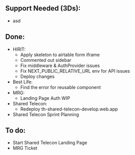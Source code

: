 ## Support Needed (3Ds):
  - asd
## Done:
  - HIRIT:
    - Apply skeleton to airtable form iframe
    - Commented out sidebar
    - Fix middleware & AuthProvider issues
    - Fix NEXT_PUBLIC_RELATIVE_URL env for API issues
    - Deploy changes
  - Best Life:
    - Find the error for reusable component
  - MRG:
    - Landing Page Auth WIP
  - Shared Telecon:
    - Redeploy th-shared-telecon-develop.web.app
  - Shared Telecon Sprint Planning
## To do:
  - Start Shared Telecon Landing Page
  - MRG Ticket